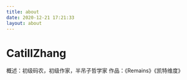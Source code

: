 ```yaml
---
title: about
date: 2020-12-21 17:21:33
layout: about
---
```


# CatillZhang

概述：初级码农，初级作家，半吊子哲学家
作品：《Remains》《凯特维度》
